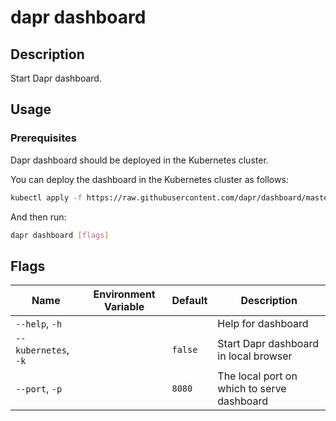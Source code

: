 # dapr dashboard

## Description

Start Dapr dashboard.

## Usage

### Prerequisites

Dapr dashboard should be deployed in the Kubernetes cluster.

You can deploy the dashboard in the Kubernetes cluster as follows:

```bash
kubectl apply -f https://raw.githubusercontent.com/dapr/dashboard/master/deploy/dashboard.yaml
```

And then run:

```bash
dapr dashboard [flags]
```

## Flags

| Name | Environment Variable | Default | Description
| --- | --- | --- | --- |
| `--help`, `-h` | | | Help for dashboard |
| `--kubernetes`, `-k` | | `false` | Start Dapr dashboard in local browser |
| `--port`, `-p` | | `8080` | The local port on which to serve dashboard |